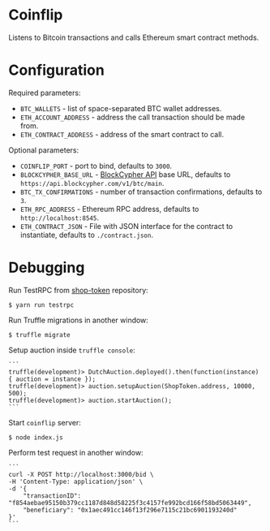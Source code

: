# Coinflip

Listens to Bitcoin transactions and calls Ethereum smart contract methods.

# Configuration

Required parameters:

* `BTC_WALLETS` - list of space-separated BTC wallet addresses.
* `ETH_ACCOUNT_ADDRESS` - address the call transaction should be made from.
* `ETH_CONTRACT_ADDRESS` - address of the smart contract to call.

Optional parameters:

* `COINFLIP_PORT` - port to bind, defaults to `3000`.
* `BLOCKCYPHER_BASE_URL` - [BlockCypher API](https://www.blockcypher.com/dev/bitcoin/) base URL, defaults to `https://api.blockcypher.com/v1/btc/main`.
* `BTC_TX_CONFIRMATIONS` - number of transaction confirmations, defaults to `3`.
* `ETH_RPC_ADDRESS` - Ethereum RPC address, defaults to `http://localhost:8545`.
* `ETH_CONTRACT_JSON` - File with JSON interface for the contract to instantiate, defaults to `./contract.json`.

# Debugging

Run TestRPC from [shop-token](https://github.com/ShoppersShop/shop-token) repository:

    $ yarn run testrpc

Run Truffle migrations in another window:

    $ truffle migrate

Setup auction inside `truffle console`:

    ```
    truffle(development)> DutchAuction.deployed().then(function(instance) { auction = instance });
    truffle(development)> auction.setupAuction(ShopToken.address, 10000, 500);
    truffle(development)> auction.startAuction();
    ```

Start `coinflip` server:

    $ node index.js

Perform test request in another window:

    ```
    curl -X POST http://localhost:3000/bid \
    -H 'Content-Type: application/json' \
    -d '{
        "transactionID": "f854aebae95150b379cc1187d848d58225f3c4157fe992bcd166f58bd5063449",
        "beneficiary": "0x1aec491cc146f13f296e7115c21bc6901193240d"
    }'
    ```